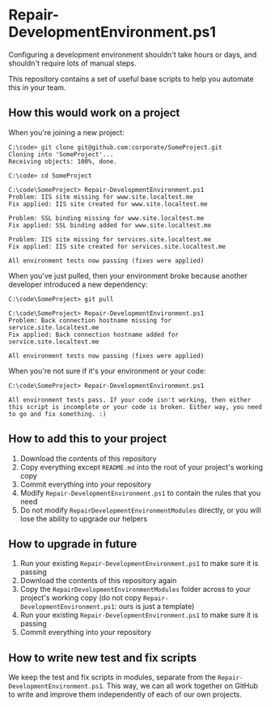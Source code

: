 # Repair-DevelopmentEnvironment.ps1

Configuring a development environment shouldn't take hours or days, and shouldn't require lots of manual steps.

This repository contains a set of useful base scripts to help you automate this in your team.

## How this would work on a project

When you're joining a new project:

    C:\code> git clone git@github.com:corporate/SomeProject.git
    Cloning into 'SomeProject'...
    Receiving objects: 100%, done.
    
    C:\code> cd SomeProject
    
    C:\code\SomeProject> Repair-DevelopmentEnvironment.ps1
    Problem: IIS site missing for www.site.localtest.me
    Fix applied: IIS site created for www.site.localtest.me
    
    Problem: SSL binding missing for www.site.localtest.me
    Fix applied: SSL binding added for www.site.localtest.me
    
    Problem: IIS site missing for services.site.localtest.me
    Fix applied: IIS site created for services.site.localtest.me
    
    All environment tests now passing (fixes were applied)
    
When you've just pulled, then your environment broke because another developer introduced a new dependency:

    C:\code\SomeProject> git pull
    
    C:\code\SomeProject> Repair-DevelopmentEnvironment.ps1
    Problem: Back connection hostname missing for service.site.localtest.me
    Fix applied: Back connection hostname added for service.site.localtest.me
    
    All environment tests now passing (fixes were applied)

When you're not sure if it's your environment or your code:

    C:\code\SomeProject> Repair-DevelopmentEnvironment.ps1
    
    All environment tests pass. If your code isn't working, then either this script is incomplete or your code is broken. Either way, you need to go and fix something. :)

## How to add this to your project

1. Download the contents of this repository
2. Copy everything except `README.md` into the root of your project's working copy
3. Commit everything into _your_ repository
4. Modify `Repair-DevelopmentEnvironment.ps1` to contain the rules that you need
5. Do not modify `RepairDevelopmentEnvironmentModules` directly, or you will lose the ability to upgrade our helpers

## How to upgrade in future

1. Run your existing `Repair-DevelopmentEnvironment.ps1` to make sure it is passing
2. Download the contents of this repository again
3. Copy the `RepairDevelopmentEnvironmentModules` folder across to your project's working copy (do not copy `Repair-DevelopmentEnvironment.ps1`: ours is just a template)
4. Run your existing `Repair-DevelopmentEnvironment.ps1` to make sure it is passing
5. Commit everything into _your_ repository

## How to write new test and fix scripts

We keep the test and fix scripts in modules, separate from the `Repair-DevelopmentEnvironment.ps1`. This way, we can all work together on GitHub to write and improve them independently of each of our own projects.
